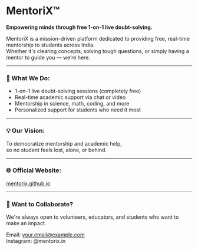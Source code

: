 # MentoriX™

**Empowering minds through free 1-on-1 live doubt-solving.**

MentoriX is a mission-driven platform dedicated to providing free, real-time mentorship to students across India.  
Whether it's clearing concepts, solving tough questions, or simply having a mentor to guide you — we’re here.

---

### 🚀 What We Do:
- 1-on-1 live doubt-solving sessions (completely free)
- Real-time academic support via chat or video
- Mentorship in science, math, coding, and more
- Personalized support for students who need it most

---

### 💡 Our Vision:
To democratize mentorship and academic help,  
so no student feels lost, alone, or behind.

---

### 🌐 Official Website:
[mentorix.github.io](https://mentorix.github.io)

---

### 👋 Want to Collaborate?
We're always open to volunteers, educators, and students who want to make an impact.

Email: your.email@example.com  
Instagram: @mentorix.in

